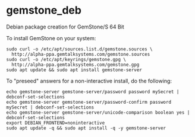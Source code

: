 # gemstone_deb
Debian package creation for GemStone/S 64 Bit

To install GemStone on your system:

```shell
sudo curl -o /etc/apt/sources.list.d/gemstone.sources \
  http://alpha-ppa.gemtalksystems.com/gemstone.sources
sudo curl -o /etc/apt/keyrings/gemstone.gpg \
  http://alpha-ppa.gemtalksystems.com/gemstone.gpg
sudo apt update && sudo apt install gemstone-server
```

To "preseed" answers for a non-interactive install, do the following:

```shell
echo gemstone-server gemstone-server/password password mySecret | debconf-set-selections
echo gemstone-server gemstone-server/password-confirm password mySecret | debconf-set-selections
echo gemstone-server gemstone-server/unicode-comparison boolean yes | debconf-set-selections
export DEBIAN_FRONTEND=noninteractive
sudo apt update -q && sudo apt install -q -y gemstone-server
```